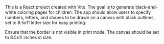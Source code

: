 <!-- Use this file to provide workspace-specific custom instructions to Copilot. For more details, visit https://code.visualstudio.com/docs/copilot/copilot-customization#_use-a-githubcopilotinstructionsmd-file -->

This is a React project created with Vite. The goal is to generate black-and-white coloring pages for children. The app should allow users to specify numbers, letters, and shapes to be drawn on a canvas with black outlines, set to 8.5x11 letter size for easy printing.

Ensure that the border is not visible in print mode. The canvas should be set to 8.5x11 inches in size.